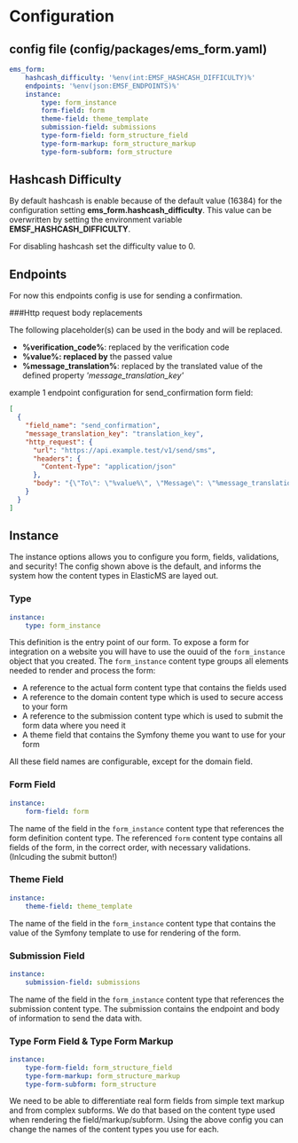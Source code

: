 # Configuration
## config file (config/packages/ems_form.yaml)
```yaml
ems_form:
    hashcash_difficulty: '%env(int:EMSF_HASHCASH_DIFFICULTY)%'
    endpoints: '%env(json:EMSF_ENDPOINTS)%'
    instance:
        type: form_instance
        form-field: form
        theme-field: theme_template
        submission-field: submissions
        type-form-field: form_structure_field
        type-form-markup: form_structure_markup
        type-form-subform: form_structure
```

## Hashcash Difficulty
By default hashcash is enable because of the default value (16384) for the configuration setting **ems_form.hashcash_difficulty**.
This value can be overwritten by setting the environment variable **EMSF_HASHCASH_DIFFICULTY**.

For disabling hashcash set the difficulty value to 0.

## Endpoints

For now this endpoints config is use for sending a confirmation. 

###Http request body replacements

The following placeholder(s) can be used in the body and will be replaced.
- **%verification_code%**: replaced by the verification code
- **%value%: replaced by** the passed value
- **%message_translation%**: replaced by the translated value of the defined property *'message_translation_key'*

example 1 endpoint configuration for send_confirmation form field:
```json
[
  {
    "field_name": "send_confirmation",
    "message_translation_key": "translation_key",
    "http_request": {
      "url": "https://api.example.test/v1/send/sms",
      "headers": {
        "Content-Type": "application/json"
      },
      "body": "{\"To\": \"%value%\", \"Message\": \"%message_translation_key%\", , \"Example\": \"%verification_code%\"}"
    }
  }
]
```




## Instance
The instance options allows you to configure you form, fields, validations, and security! The config shown above is the default, and informs the system how the content types in ElasticMS are layed out.

### Type

```yaml
instance:
    type: form_instance
```
This definition is the entry point of our form. To expose a form for integration on a website you will have to use the ouuid of the `form_instance` object that you created.
The `form_instance` content type groups all elements needed to render and process the form:

 * A reference to the actual form content type that contains the fields used
 * A reference to the domain content type which is used to secure access to your form
 * A reference to the submission content type which is used to submit the form data where you need it
 * A theme field that contains the Symfony theme you want to use for your form

 All these field names are configurable, except for the domain field.

### Form Field

```yaml
instance:
    form-field: form
```

The name of the field in the `form_instance` content type that references the form definition content type.
The referenced `form` content type contains all fields of the form, in the correct order, with necessary validations. (Inlcuding the submit button!)

### Theme Field

```yaml
instance:
    theme-field: theme_template
```

The name of the field in the `form_instance` content type that contains the value of the Symfony template to use for rendering of the form.

### Submission Field

```yaml
instance:
    submission-field: submissions
```

The name of the field in the `form_instance` content type that references the submission content type. The submission contains the endpoint and body of information to send the data with.

### Type Form Field & Type Form Markup

```yaml
instance:
    type-form-field: form_structure_field
    type-form-markup: form_structure_markup
    type-form-subform: form_structure
```

We need to be able to differentiate real form fields from simple text markup and from complex subforms. We do that based on the content type used when rendering the field/markup/subform. Using the above config you can change the names of the content types you use for each.

